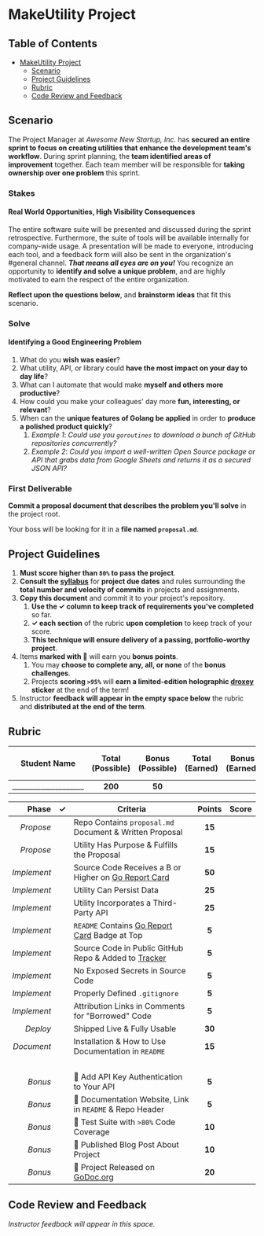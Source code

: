 # MakeUtility Project

## Table of Contents

- [MakeUtility Project](#makeutility-project)
  - [Scenario](#scenario)
  - [Project Guidelines](#project-guidelines)
  - [Rubric](#rubric)
  - [Code Review and Feedback](#code-review-and-feedback)

## Scenario

The Project Manager at _Awesome New Startup, Inc._ has **secured an entire sprint to focus on creating utilities that enhance the development team's workflow**. During sprint planning, the **team identified areas of improvement** together. Each team member will be responsible for **taking ownership over one problem** this sprint. 

### Stakes

#### Real World Opportunities, High Visibility Consequences 

The entire software suite will be presented and discussed during the sprint retrospective. Furthermore, the suite of tools will be available internally for company-wide usage. A presentation will be made to everyone, introducing each tool, and a feedback form will also be sent in the organization's #general channel. **_That means all eyes are on you!_** You recognize an opportunity to **identify and solve a unique problem**, and are highly motivated to earn the respect of the entire organization. 

**Reflect upon the questions below**, and **brainstorm ideas** that fit this scenario. 

### Solve 

#### Identifying a Good Engineering Problem

1. What do you **wish was easier**?
1. What utility, API, or library could **have the most impact on your day to day life**?
1. What can I automate that would make **myself and others more productive**?
1. How could you make your colleagues' day more **fun, interesting, or relevant**?
1. When can the **unique features of Golang be applied** in order to **produce a polished product quickly**?
    1. _Example 1_: _Could use you `goroutines` to download a bunch of GitHub repositories concurrently?_
    1. _Example 2_: _Could you import a well-written Open Source package or API that grabs data from Google Sheets and returns it as a secured JSON API?_

### First Deliverable

**Commit a proposal document that describes the problem you'll solve** in the project root. 

Your boss will be looking for it in a **file named `proposal.md`**.

## Project Guidelines

1. **Must score higher than `80%` to pass the project**.
2.  **Consult the [syllabus](../README.md)** for **project due dates** and rules surrounding the **total number and velocity of commits** in projects and assignments.
3.  **Copy this document** and commit it to your project's repository.
    1.  **Use the ✓ column to keep track of requirements you've completed** so far.
    2.  **✓ each section** of the rubric **upon completion** to keep track of your score.
    3.  **This technique will ensure delivery of a passing, portfolio-worthy project**.
4. Items **marked with 🌟** will earn you **bonus points**.
   1. You may **choose to complete any, all, or none** of the **bonus challenges**.
   2. Projects **scoring `>95%`** will **earn a limited-edition holographic [droxey](https://github.com/droxey) sticker** at the end of the term!
5. Instructor **feedback will appear in the empty space below** the rubric and **distributed at the end of the term**.

## Rubric

| Student Name      | Total<br>(Possible) | Bonus<br>(Possible) | Total<br>(Earned) | Bonus<br>(Earned) | Final Score<br>(Points) | Final % |
| ----------------- | :-----------------: | :-----------------: | :---------------: | :---------------: | :---------------------: | :-----: |
| ____________________ |       **200**       |        **50**       |                   |                   |                         |         |

|       Phase |  ✓  | Criteria                                                                            | Points | Score |
| ----------: | :-: | ----------------------------------------------------------------------------------- | :----: | :---: |
|   _Propose_ |     | Repo Contains `proposal.md` Document & Written Proposal                             | **15** |       |
|   _Propose_ |     | Utility Has Purpose & Fulfills the Proposal                                         | **15** |       |
| _Implement_ |     | Source Code Receives a B or Higher on [Go Report Card](https://goreportcard.com)    | **50** |       |
| _Implement_ |     | Utility Can Persist Data                                                            | **25** |       |
| _Implement_ |     | Utility Incorporates a Third-Party API                                              | **25** |       |
| _Implement_ |     | `README` Contains [Go Report Card](https://goreportcard.com) Badge at Top           |  **5** |       |
| _Implement_ |     | Source Code in Public GitHub Repo & Added to [Tracker](https://make.sc/trackbew2.5) |  **5** |       |
| _Implement_ |     | No Exposed Secrets in Source Code                                                   |  **5** |       |
| _Implement_ |     | Properly Defined `.gitignore`                                                       |  **5** |       |
| _Implement_ |     | Attribution Links in Comments for "Borrowed" Code                                   |  **5** |       |
|    _Deploy_ |     | Shipped Live & Fully Usable                                                         | **30** |       |
|  _Document_ |     | Installation & How to Use Documentation in `README`                                 | **15** |       |
|             |     | &nbsp;                                                                              |        |       |
|     _Bonus_ |     | 🌟 Add API Key Authentication to Your API                                           | **5**  |       |
|     _Bonus_ |     | 🌟 Documentation Website, Link in `README` & Repo Header                            | **5**  |       |
|     _Bonus_ |     | 🌟 Test Suite with `>80%` Code Coverage                                             | **10** |       |
|     _Bonus_ |     | 🌟 Published Blog Post About Project                                                | **10** |       |
|     _Bonus_ |     | 🌟 Project Released on [GoDoc.org](https://godoc.org)                               | **20** |       |

## Code Review and Feedback

_Instructor feedback will appear in this space._
